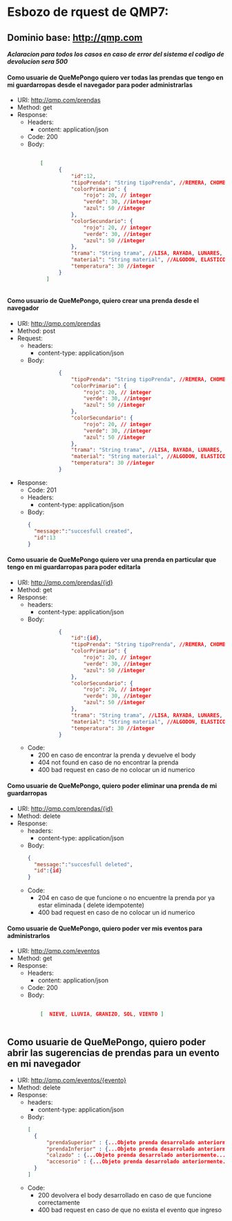 # Esbozo de rquest de QMP7:  
  ## Dominio base: http://qmp.com  
  ***Aclaracion para todos los casos en caso de error del sistema el codigo de devolucion sera 500***

#### Como usuarie de QueMePongo quiero ver todas las prendas que tengo en mi guardarropas desde el navegador para poder administrarlas   
- URI: http://qmp.com/prendas 
- Method: get  
- Response:
  - Headers:
    - content: application/json  
  - Code: 200
  - Body:
    ```json
        
        [
              {
                  "id":12,
                  "tipoPrenda": "String tipoPrenda", //REMERA, CHOMBA, CAMISA, PANTALON,....
                  "colorPrimario": {
                      "rojo": 20, // integer
                      "verde": 30, //integer
                      "azul": 50 //integer
                  },
                  "colorSecundario": {
                      "rojo": 20, // integer
                      "verde": 30, //integer
                      "azul": 50 //integer
                  },
                  "trama": "String trama", //LISA, RAYADA, LUNARES, CUADRICULADA, ESTAMPADA
                  "material": "String material", //ALGODON, ELASTICO, SEDA, GOMA, PIQUE, ACETATO
                  "temperatura": 30 //integer
              } 
          ]
   ```

#### Como usuario de QueMePongo, quiero crear una prenda desde el navegador  
- URI: http://qmp.com/prendas 
- Method: post  
- Request:
  - headers:
    - content-type: application/json  
  - Body:
    ```json
              {
                  "tipoPrenda": "String tipoPrenda", //REMERA, CHOMBA, CAMISA, PANTALON,....
                  "colorPrimario": {
                      "rojo": 20, // integer
                      "verde": 30, //integer
                      "azul": 50 //integer
                  },
                  "colorSecundario": {
                      "rojo": 20, // integer
                      "verde": 30, //integer
                      "azul": 50 //integer
                  },
                  "trama": "String trama", //LISA, RAYADA, LUNARES, CUADRICULADA, ESTAMPADA
                  "material": "String material", //ALGODON, ELASTICO, SEDA, GOMA, PIQUE, ACETATO
                  "temperatura": 30 //integer
              }
    ```  
- Response:
  - Code: 201
  - Headers: 
    - content-type: application/json
  - Body:
    ```json
    {
      "message:":"succesfull created",
      "id":13
    }
    ```

#### Como usuarie de QueMePongo quiero ver una prenda en particular que tengo en mi guardarropas para poder editarla  
- URI: http://qmp.com/prendas/{id} 
- Method: get  
- Response:
  - headers:
    - content-type: application/json  
  - Body:
    ```json
              {
                  "id":{id},
                  "tipoPrenda": "String tipoPrenda", //REMERA, CHOMBA, CAMISA, PANTALON,....
                  "colorPrimario": {
                      "rojo": 20, // integer
                      "verde": 30, //integer
                      "azul": 50 //integer
                  },
                  "colorSecundario": {
                      "rojo": 20, // integer
                      "verde": 30, //integer
                      "azul": 50 //integer
                  },
                  "trama": "String trama", //LISA, RAYADA, LUNARES, CUADRICULADA, ESTAMPADA
                  "material": "String material", //ALGODON, ELASTICO, SEDA, GOMA, PIQUE, ACETATO
                  "temperatura": 30 //integer
              }
    ```
  - Code:
    - 200 en caso de encontrar la prenda y devuelve el body
    - 404 not found en caso de no encontrar la prenda
    - 400 bad request en caso de no colocar un id numerico

#### Como usuarie de QueMePongo, quiero poder eliminar una prenda de mi guardarropas  
- URI: http://qmp.com/prendas/{id} 
- Method: delete  
- Response:
  - headers:
    - content-type: application/json  
  - Body:
    ```json
    {
      "message:":"succesfull deleted",
      "id":{id}
    }
    ```
  - Code:
    - 204 en caso de que funcione o no encuentre la prenda por ya estar eliminada ( delete idempotente) 
    - 400 bad request en caso de no colocar un id numerico

#### Como usuarie de QueMePongo, quiero poder ver mis eventos para administrarlos  
- URI: http://qmp.com/eventos 
- Method: get  
- Response:
  - Headers:
    - content: application/json  
  - Code: 200
  - Body:
    ```json
        
        [  NIEVE, LLUVIA, GRANIZO, SOL, VIENTO ]
   ```

## Como usuarie de QueMePongo, quiero poder abrir las sugerencias de prendas para un evento en mi navegador  
- URI: http://qmp.com/eventos/{evento} 
- Method: delete  
- Response:
  - headers:
    - content-type: application/json  
  - Body:
    ```json
    [
      {
          "prendaSuperior" : {...Objeto prenda desarrolado anteriormente...},
          "prendaInferior" : {...Objeto prenda desarrolado anteriormente...},
          "calzado" : {...Objeto prenda desarrolado anteriormente...},
          "accesorio" : {...Objeto prenda desarrolado anteriormente...}
      }
    ]
    ```
  - Code:
    - 200 devolvera el body desarrollado en caso de que funcione correctamente
    - 400 bad request en caso de que no exista el evento que ingreso 
